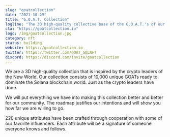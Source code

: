 ```yaml
---
slug: "goatcollection"
date: "2021-10-29"
title: "G.O.A.T. Collection"
logline: "The 3D high-quality collective base of the G.O.A.T.'s of our time. Exclusively on Solana"
cta: "https://goatcollection.io"
logo: /img/goatcollection.jpg
category: nft
status: building
website: https://goatcollection.io
twitter: https://twitter.com/GOAT_SOLNFT
discord: https://discord.com/invite/goatcollection
---
```


We are a 3D high-quality collection that is inspired by the crypto leaders of the New World. Our collection consists of 10,000 unique GOATs ready to dominate the Solana blockchain world. 
Just as the crypto leaders have done.

We will put everything we have into making this collection better and better for our community. The roadmap justifies our intentions and will show you how far we are willing to go.

220 unique attributes have been crafted through cooperation with some of our favorite influencers. Each attribute will be a signature of someone everyone knows and follows.
